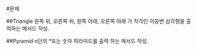 #문제

##Triangle
왼쪽 위, 오른쪽 위, 왼쪽 아래, 오른쪽 아래 가 직각인 이등변 삼각형을 출력하는 메서드 작성.

##Pyramid
n단의 *또는 숫자 피라미드를 출력 하는 메서드 작성.